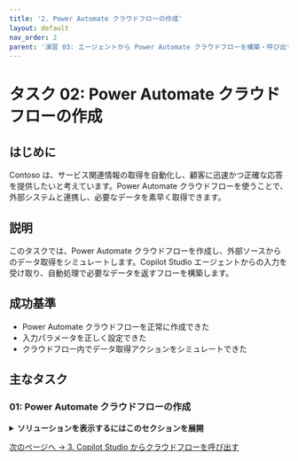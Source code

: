 ```yaml
---
title: '2. Power Automate クラウドフローの作成'
layout: default
nav_order: 2
parent: '演習 03: エージェントから Power Automate クラウドフローを構築・呼び出す'
---
```


# タスク 02: Power Automate クラウドフローの作成

## はじめに

Contoso は、サービス関連情報の取得を自動化し、顧客に迅速かつ正確な応答を提供したいと考えています。Power Automate クラウドフローを使うことで、外部システムと連携し、必要なデータを素早く取得できます。

## 説明

このタスクでは、Power Automate クラウドフローを作成し、外部ソースからのデータ取得をシミュレートします。Copilot Studio エージェントからの入力を受け取り、自動処理で必要なデータを返すフローを構築します。

## 成功基準

- Power Automate クラウドフローを正常に作成できた
- 入力パラメータを正しく設定できた
- クラウドフロー内でデータ取得アクションをシミュレートできた

## 主なタスク

### 01: Power Automate クラウドフローの作成

<details markdown="block"> 
  <summary><strong>ソリューションを表示するにはこのセクションを展開</strong></summary> 

このタスクでは、ServiceNow 連携をシミュレートしてチケット詳細を取得します。

> [!WARNING] 
> ステップ7以降で実際の ServiceNow 連携を使うか、シミュレート応答を使うかはコーチに確認してください。
>
> 以降のタスクのスクリーンショットはシミュレートされたチケット詳細を示しています。

1. **質問** ノードの下で **+** ボタンを選択し、**Add an action** → **New Power Automate flow** を選択します。
	
	![suu5c9jn.jpg](../../media/suu5c9jn.jpg)

> [!NOTE]
> これで **Power Automate** が新しいタブで開き、Copilot Studio 連携用の前後処理が自動で用意されます。

1. Power Automate 右上で **New designer** が有効になっていることを確認します。

	![fwucqjje.jpg](../../media/fwucqjje.jpg)

1. **When an agent calls the flow** ノードを選択します。

1. 新しいペインで **Add an input** を選択し、次に **Text** を選択します。

	![5xj1dxob.jpg](../../media/5xj1dxob.jpg)

1. **Input** の名前の値を `TicketNumber` に置き換えます。

	![sx00qji2.jpg](../../media/sx00qji2.jpg)

1. **When an agent calls the flow** ノードの下にある **+** ボタンを選択します。

	![ecl301bg.jpg](../../media/ecl301bg.jpg)

1. 検索バーに `ServiceNow List Records` と入力し、次に **List Records** を選択します。

	![o69l0swt.jpg](../../media/o69l0swt.jpg)

> [!WARNING]
> コーチが ServiceNow 環境を提供する場合は、ここを展開してこのタスクの詳細を確認してください。提供されない場合は、次のステップに進んでください。
> 
> - コーチから提供された接続の詳細をすべて入力します。
> - **Create New** を選択します。
> - **Record Type** の下にあるドロップダウンメニューを選択し、`Incident` を検索して選択します。
> - **Advanced parameters** の下で **Show all** を選択します。
> - **Display System References** を **Yes** に設定して実際の値を表示します。
> - **Query** の下に `numberCONTAINS` と入力し、動的コンテンツ (⚡) から **TicketNumber** 入力を選択します。
>
> - **numberCONTAINS** と参照する **TicketNumber** 変数の間にスペースがないことを確認してください。 
>	または、次の内容を **Query** フィールドに貼り付けることもできます。
>	```
>	numberCONTAINS@{triggerBody()?['text']}
>	```
> - **Limit** の下に `1` と入力します。
>
>	![12qw47be.jpg](../../media/12qw47be.jpg)
>
> - クラウドフロー内の **Respond to Copilot** ノードを選択します。
> - **Add an output** を選択し、次に **Text** を選択します。
> - 名前を `SNTicketInfo` に設定します。
> - **SNTicketInfo** の右側にあるテキストボックスを選択し、次に数式ボタン (**fx**) を選択します。
>
>	![4r600b9w.jpg](../../media/4r600b9w.jpg)
>
> - 次の数式を入力し、次に **Add** を選択します。これにより、**List Records** 本体からの結果配列の最初の返されたレコードの文字列が取得されます。
>
>	```
>	string(first(outputs('List_Records')?['body/result']))
>	```
>
>	![kq39z8qn.jpg](../../media/kq39z8qn.jpg)
>
> - このタスクのステップ 16 にスキップして、フローの名前を変更し、公開します。

1. **Create connection** ステップで、次のように入力します。

    | 項目 | 値 |
    |----------|-----------------|
    | **Connection name** | `@lab.User.FirstName @lab.User.LastName ServiceNow` |
    | **Authentication Type** | Basic Authentication |
    | **Instance** | `https://dev261120.service-now.com` |
    | **Username** | `CopilotStudioServiceAccount` |
    | **Password** | `F@k3Pw29@9%92` |

1. **Create new** を選択します。

	![y9ub8c2c.jpg](../../media/y9ub8c2c.jpg)

1. このシナリオでは、代わりにこの接続からの応答をシミュレートします。

	**List Records** ノードを選択して削除キーを押すか、ノードを右クリックして **Delete** を選択します。

	![zqnsi84v.jpg](../../media/zqnsi84v.jpg)

1. フロー内の **Respond to Copilot** ノードを選択します。

1. **Add an output** を選択し、次に **Text** を選択します。

1. 名前を `SNTicketInfo` に設定します。

1. **SNTicketInfo** の右側にあるテキストボックスを選択します。

	![u18z7f5o.jpg](../../media/u18z7f5o.jpg)

1. このシミュレートされた ServiceNow 応答のために、次のペイロードサンプルをテキストボックスに貼り付けます。

> [!WARNING]
> 次のコードブロックの **Copy** オプションを使用してコピーし、**Ctrl+V** で貼り付ける方が、**Type** を使用するよりも速くなります。

	```json
	{
		"parent": "",
		"made_sla": "true",
		"caused_by": "",
		"watch_list": "",
		"upon_reject": "Cancel all future Tasks",
		"sys_updated_on": "2018-12-12 23:18:55",
		"child_incidents": "0",
		"hold_reason": "",
		"origin_table": "",
		"task_effective_number": "INC0009005",
		"approval_history": "",
		"number": "INC0009005",
		"resolved_by": "",
		"sys_updated_by": "admin",
		"opened_by": "System Administrator",
		"user_input": "",
		"sys_created_on": "2018-08-31 21:35:45",
		"sys_domain": "global",
		"state": "New",
		"route_reason": "",
		"sys_created_by": "admin",
		"knowledge": "false",
		"order": "",
		"calendar_stc": "",
		"closed_at": "",
		"cmdb_ci": "",
		"delivery_plan": "",
		"contract": "",
		"impact": "1 - High",
		"active": "true",
		"work_notes_list": "",
		"business_service": "",
		"business_impact": "",
		"priority": "1 - Critical",
		"sys_domain_path": "/",
		"rfc": "",
		"time_worked": "",
		"expected_start": "",
		"opened_at": "2018-08-31 21:35:21",
		"business_duration": "",
		"group_list": "",
		"work_end": "",
		"caller_id": "David Miller",
		"reopened_time": "",
		"resolved_at": "",
		"approval_set": "",
		"subcategory": "Email",
		"work_notes": "2018-12-12 23:18:42 - System Administrator (Work notes)\nupdated the priority to high based on the criticality of the Incident.\n\n",
		"universal_request": "",
		"short_description": "Email server is down.",
		"correlation_display": "",
		"delivery_task": "",
		"work_start": "",
		"assignment_group": "",
		"additional_assignee_list": "",
		"business_stc": "",
		"cause": "",
		"description": "Unable to send or receive emails.",
		"origin_id": "",
		"calendar_duration": "",
		"close_notes": "",
		"notify": "Do Not Notify",
		"service_offering": "",
		"sys_class_name": "Incident",
		"closed_by": "",
		"follow_up": "",
		"parent_incident": "",
		"sys_id": "ed92e8d173d023002728660c4cf6a7bc",
		"reopened_by": "",
		"incident_state": "New",
		"urgency": "1 - High",
		"problem_id": "",
		"company": "",
		"reassignment_count": "0",
		"activity_due": "2018-12-13 01:18:55",
		"assigned_to": "",
		"severity": "3 - Low",
		"comments": "",
		"approval": "Not Yet Requested",
		"sla_due": "UNKNOWN",
		"comments_and_work_notes": "2018-12-12 23:18:42 - System Administrator (Work notes)\nupdated the priority to high based on the criticality of the Incident.\n\n",
		"due_date": "",
		"sys_mod_count": "3",
		"reopen_count": "0",
		"sys_tags": "",
		"escalation": "Normal",
		"upon_approval": "Proceed to Next Task",
		"correlation_id": "",
		"location": "",
		"category": "Software"
	}
	```

	![2wrdhi59.jpg](../../media/2wrdhi59.jpg)

> [!NOTE]
> これは、ServiceNow が通常返すものの例です。

> [!IMPORTANT]
> 実際のシナリオでは：
>
> 値フィールドのために表示される **fx** 数式ボタンを選択できます。
>
> ![3p1qd5tv.jpg](../../media/3p1qd5tv.jpg)
>
> その後、上部のテキストボックスに数式を入力し、**Add** を選択できます。
>
> ```
>	string(first(outputs('List_Records')?['body/result']))
>	```
>
> ![izp2sady.jpg](../../media/izp2sady.jpg)
>
> これにより、ServiceNow **List Records** 本体からの結果配列の最初の返されたレコードの文字列バージョンが取得されます。

1. ページの左上で、**Run a flow from Copilot** を選択してフローの名前を変更し、`Get Ticket Status (@lab.User.FirstName @lab.User.LastName)` に設定します。

	![5w9eau6w.jpg](../../media/5w9eau6w.jpg)

> [!NOTE]
> 適切な名前を付けることで、Copilot Studio や管理者によってフローが簡単に見つけられるようになります。

1. ページの右上で **Publish** を選択します。公開されると、緑の成功バナーが表示されるまで待ちます。

	![e8bgu46p.jpg](../../media/e8bgu46p.jpg)

</details>

[次のページへ → 3. Copilot Studio からクラウドフローを呼び出す](0303.md)
